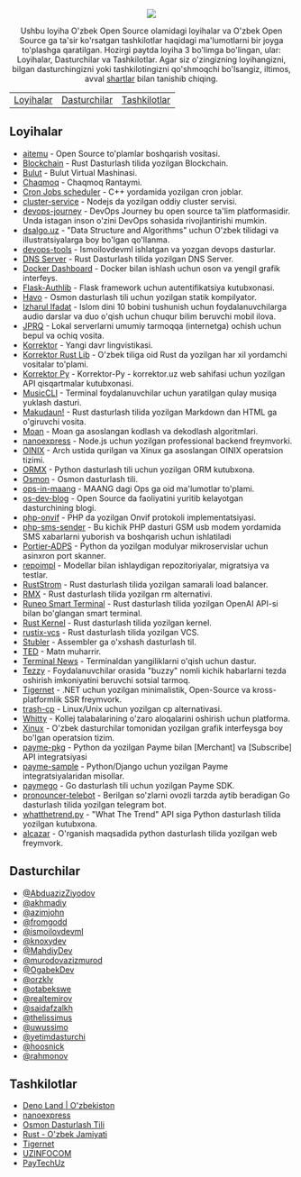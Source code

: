 <p align="center">
<!-- <h1 align="center">Awesome Uzbek Open Source</h1> -->
<!-- <p align="center">Collections of archives by Awesome Uzbek</p> -->
<img src="https://github.com/floss-uz/awesome/blob/main/.github/ASSETS/banner.png?raw=true" align="center">
</p>

<p align="center">
    Ushbu loyiha O'zbek Open Source olamidagi loyihalar va O'zbek Open Source ga ta'sir ko'rsatgan tashkilotlar haqidagi ma'lumotlarni bir joyga to'plashga qaratilgan. Hozirgi paytda loyiha 3 bo'limga bo'lingan, ular: Loyihalar, Dasturchilar va Tashkilotlar. Agar siz o'zingizning loyihangizni, bilgan dasturchingizni yoki tashkilotingizni qo'shmoqchi bo'lsangiz, iltimos, avval <a href="./CRITERIA.md">shartlar</a> bilan tanishib chiqing.
</p>

<p align="center">
    <table align="center">
        <tr>
            <td align="center"><a href="#loyihalar">Loyihalar</a></td>
            <td align="center"><a href="#dasturchilar">Dasturchilar</a></td>
            <td align="center"><a href="#tashkilotlar">Tashkilotlar</a></td>
        </tr>
    </table>
</p>

## Loyihalar

- [aitemu](https://github.com/saidafzalkh/aitemu) - Open Source to'plamlar boshqarish vositasi.
- [Blockchain](https://github.com/ismoilovdevml/blockchain) - Rust Dasturlash tilida yozilgan Blockchain.
- [Bulut](https://git.kolyma.uz/osmon/eski-bulut) - Bulut Virtual Mashinasi.
- [Chaqmoq](https://github.com/ismoilovdevml/chaqmoq) - Chaqmoq Rantaymi.
- [Cron Jobs scheduler](https://github.com/MahdiyDev/cron-jobs) - C++ yordamida yozilgan cron joblar.
- [cluster-service](https://github.com/akhmadiy/cluster-service) - Nodejs da yozilgan oddiy cluster servisi.
- [devops-journey](https://github.com/ismoilovdevml/devops-journey) - DevOps Journey bu open source ta'lim platformasidir. Unda istagan inson o'zini DevOps sohasida rivojlantirishi mumkin.
- [dsalgo.uz](https://github.com/otabekswe/dsalgo) - "Data Structure and Algorithms" uchun O'zbek tilidagi va illustratsiyalarga boy bo'lgan qo'llanma.
- [devops-tools](https://github.com/ismoilovdevml/devops-tools) - Ismoilovdevml ishlatgan va yozgan devops dasturlar.
- [DNS Server](https://github.com/ismoilovdevml/dns-server) - Rust Dasturlash tilida yozilgan DNS Server.
- [Docker Dashboard](https://github.com/AbduazizZiyodov/docker-dashboard) - Docker bilan ishlash uchun oson va yengil grafik interfeys.
- [Flask-Authlib](https://github.com/AbduazizZiyodov/flask-authlib) - Flask framework uchun autentifikatsiya kutubxonasi.
- [Havo](https://git.kolyma.uz/osmon/havo) - Osmon dasturlash tili uchun yozilgan statik kompilyator.
- [Izharul Ifadat](https://github.com/OgabekDev/IzharulIfadat) - Islom dini 10 bobini tushunish uchun foydalanuvchilarga audio darslar va duo o'qish uchun chuqur bilim beruvchi mobil ilova.
- [JPRQ](https://github.com/azimjohn/jprq) - Lokal serverlarni umumiy tarmoqqa (internetga) ochish uchun bepul va ochiq vosita.
- [Korrektor](https://git.kolyma.uz/korrektor/korrektor) - Yangi davr lingvistikasi.
- [Korrektor Rust Lib](https://git.kolyma.uz/korrektor/korrektor-rs) - O'zbek tiliga oid Rust da yozilgan har xil yordamchi vositalar to'plami.
- [Korrektor Py](https://github.com/AbduazizZiyodov/korrektor-py) - Korrektor-Py - korrektor.uz web sahifasi uchun yozilgan API qisqartmalar kutubxonasi.
- [MusicCLI](https://github.com/otabekswe/MusicCLI) - Terminal foydalanuvchilar uchun yaratilgan qulay musiqa yuklash dasturi.
- [Makudaun!](https://github.com/dark-voyage/makudaun) - Rust dasturlash tilida yozilgan Markdown dan HTML ga o'giruvchi vosita.
- [Moan](https://github.com/orzklv/moan) - Moan ga asoslangan kodlash va dekodlash algoritmlari.
- [nanoexpress](https://github.com/nanoexpress/nanoexpress) - Node.js uchun yozilgan professional backend freymvorki.
- [OINIX](https://github.com/ismoilovdevml/oinix) - Arch ustida qurilgan va Xinux ga asoslangan OINIX operatsion tizimi.
- [ORMX](https://github.com/murodovazizmurod/ormx) - Python dasturlash tili uchun yozilgan ORM kutubxona.
- [Osmon](https://git.kolyma.uz/osmon/osmon) - Osmon dasturlash tili.
- [ops-in-maang](https://github.com/ismoilovdevml/ops-in-maang) - MAANG dagi Ops ga oid ma'lumotlar to'plami.
- [os-dev-blog](https://github.com/ismoilovdevml/os-dev-blog) - Open Source da faoliyatini yuritib kelayotgan dasturchining blogi.
- [php-onvif](https://github.com/yetimdasturchi/php-onvif) - PHP da yozilgan Onvif protokoli implementatsiyasi.
- [php-sms-sender](https://github.com/yetimdasturchi/php-sms-sender) - Bu kichik PHP dasturi GSM usb modem yordamida SMS xabarlarni yuborish va boshqarish uchun ishlatiladi
- [Portier-ADPS](https://github.com/fromgodd/portier-adps) - Python da yozilgan modulyar mikroservislar uchun asinxron port skanner.
- [repoimpl](https://github.com/realtemirov/repoimpl) - Modellar bilan ishlaydigan repozitoriyalar, migratsiya va testlar.
- [RustStrom](https://github.com/ismoilovdevml/RustStrom) - Rust dasturlash tilida yozilgan samarali load balancer.
- [RMX](https://github.com/ismoilovdevml/rmx) - Rust dasturlash tilida yozilgan rm alternativi.
- [Runeo Smart Terminal](https://github.com/ismoilovdevml/runeo) - Rust dasturlash tilida yozilgan OpenAI API-si bilan bo'glangan smart terminal.
- [Rust Kernel](https://github.com/ismoilovdevml/rust-os) - Rust dasturlash tilida yozilgan kernel.
- [rustix-vcs](https://github.com/knoxydev/rustix-vcs) - Rust dasturlash tilida yozilgan VCS.
- [Stubler](https://github.com/fromgodd/stubler-lang) - Assembler ga o'xshash dasturlash til.
- [TED](https://github.com/thelissimus/ted) - Matn muharrir.
- [Terminal News](https://github.com/knoxydev/terminal-news) - Terminaldan yangiliklarni o'qish uchun dastur.
- [Tezzy](https://github.com/uwussimo/tezzy) - Foydalanuvchilar orasida "buzzy" nomli kichik habarlarni tezda oshirish imkoniyatini beruvchi sotsial tarmoq.
- [Tigernet](https://github.com/tigernetframework/Tigernet) - .NET uchun yozilgan minimalistik, Open-Source va kross-platformlik SSR freymvork.
- [trash-cp](https://github.com/akhmadiy/trash-cp) - Linux/Unix uchun yozilgan cp alternativasi.
- [Whitty](https://github.com/uwussimo/whitty) - Kollej talabalarining o'zaro aloqalarini oshirish uchun platforma.
- [Xinux](https://github.com/xinux-org) - O'zbek dasturchilar tomonidan yozilgan grafik interfeysga boy bo'lgan operatsion tizim.
- [payme-pkg](https://github.com/PayTechUz/payme-pkg) - Python da yozilgan Payme bilan [Merchant] va [Subscribe] API integratsiyasi
- [payme-sample](https://github.com/PayTechUz/payme-sample) - Python/Django uchun yozilgan Payme integratsiyalaridan misollar.
- [paymego](https://github.com/PayTechUz/paymego) - Go dasturlash tili uchun yozilgan Payme SDK.
- [pronouncer-telebot](https://github.com/rahmonov/pronouncer-telebot) - Berilgan so'zlarni ovozli tarzda aytib beradigan Go dasturlash tilida yozilgan telegram bot.
- [whatthetrend.py](https://github.com/rahmonov/whatthetrend.py) - "What The Trend" API siga Python dasturlash tilida yozilgan kutubxona.
- [alcazar](https://github.com/rahmonov/alcazar) - O'rganish maqsadida python dasturlash tilida yozilgan web freymvork.

## Dasturchilar

- [@AbduazizZiyodov](https://github.com/AbduazizZiyodov)
- [@akhmadiy](https://github.com/akhmadiy)
- [@azimjohn](https://github.com/azimjohn)
- [@fromgodd](https://github.com/fromgodd)
- [@ismoilovdevml](https://github.com/ismoilovdevml)
- [@knoxydev](https://github.com/knoxydev)
- [@MahdiyDev](https://github.com/MahdiyDev)
- [@murodovazizmurod](https://github.com/murodovazizmurod)
- [@OgabekDev](https://github.com/OgabekDev)
- [@orzklv](https://github.com/orzklv)
- [@otabekswe](https://github.com/otabekswe)
- [@realtemirov](https://github.com/realtemirov)
- [@saidafzalkh](https://github.com/saidafzalkh)
- [@thelissimus](https://github.com/thelissimus)
- [@uwussimo](https://github.com/uwussimo)
- [@yetimdasturchi](https://github.com/yetimdasturchi)
- [@hoosnick](https://github.com/hoosnick)
- [@rahmonov](https://github.com/rahmonov)

## Tashkilotlar

- [Deno Land | O'zbekiston](https://github.com/denolanduz)
- [nanoexpress](https://github.com/nanoexpress)
- [Osmon Dasturlash Tili](https://github.com/osmon-lang)
- [Rust - O'zbek Jamiyati](https://github.com/rust-lang-uz)
- [Tigernet](https://github.com/tigernetframework)
- [UZINFOCOM](https://github.com/uzinfocom-org)
- [PayTechUz](https://github.com/PayTechUz)
